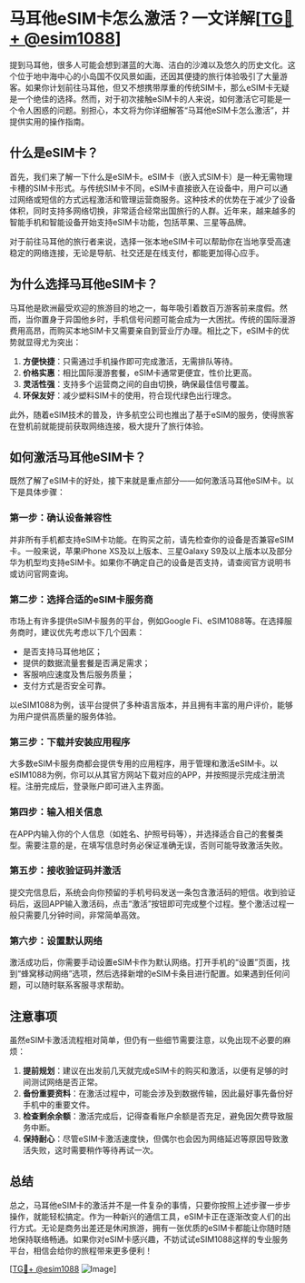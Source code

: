 # 马耳他eSIM卡怎么激活？一文详解[[TG💪+ @esim1088](https://t.me/s/esim1088)]

提到马耳他，很多人可能会想到湛蓝的大海、洁白的沙滩以及悠久的历史文化。这个位于地中海中心的小岛国不仅风景如画，还因其便捷的旅行体验吸引了大量游客。如果你计划前往马耳他，但又不想携带厚重的传统SIM卡，那么eSIM卡无疑是一个绝佳的选择。然而，对于初次接触eSIM卡的人来说，如何激活它可能是一个令人困惑的问题。别担心，本文将为你详细解答“马耳他eSIM卡怎么激活”，并提供实用的操作指南。

## 什么是eSIM卡？

首先，我们来了解一下什么是eSIM卡。eSIM卡（嵌入式SIM卡）是一种无需物理卡槽的SIM卡形式。与传统SIM卡不同，eSIM卡直接嵌入在设备中，用户可以通过网络或短信的方式远程激活和管理运营商服务。这种技术的优势在于减少了设备体积，同时支持多网络切换，非常适合经常出国旅行的人群。近年来，越来越多的智能手机和智能设备开始支持eSIM卡功能，包括苹果、三星等品牌。

对于前往马耳他的旅行者来说，选择一张本地eSIM卡可以帮助你在当地享受高速稳定的网络连接，无论是导航、社交还是在线支付，都能更加得心应手。

## 为什么选择马耳他eSIM卡？

马耳他是欧洲最受欢迎的旅游目的地之一，每年吸引着数百万游客前来度假。然而，当你置身于异国他乡时，手机信号问题可能会成为一大困扰。传统的国际漫游费用高昂，而购买本地SIM卡又需要亲自到营业厅办理。相比之下，eSIM卡的优势就显得尤为突出：

1. **方便快捷**：只需通过手机操作即可完成激活，无需排队等待。
2. **价格实惠**：相比国际漫游套餐，eSIM卡通常更便宜，性价比更高。
3. **灵活性强**：支持多个运营商之间的自由切换，确保最佳信号覆盖。
4. **环保友好**：减少塑料SIM卡的使用，符合现代绿色出行理念。

此外，随着eSIM技术的普及，许多航空公司也推出了基于eSIM的服务，使得旅客在登机前就能提前获取网络连接，极大提升了旅行体验。

## 如何激活马耳他eSIM卡？

既然了解了eSIM卡的好处，接下来就是重点部分——如何激活马耳他eSIM卡。以下是具体步骤：

### 第一步：确认设备兼容性

并非所有手机都支持eSIM卡功能。在购买之前，请先检查你的设备是否兼容eSIM卡。一般来说，苹果iPhone XS及以上版本、三星Galaxy S9及以上版本以及部分华为机型均支持eSIM卡。如果你不确定自己的设备是否支持，请查阅官方说明书或访问官网查询。

### 第二步：选择合适的eSIM卡服务商

市场上有许多提供eSIM卡服务的平台，例如Google Fi、eSIM1088等。在选择服务商时，建议优先考虑以下几个因素：
- 是否支持马耳他地区；
- 提供的数据流量套餐是否满足需求；
- 客服响应速度及售后服务质量；
- 支付方式是否安全可靠。

以eSIM1088为例，该平台提供了多种语言版本，并且拥有丰富的用户评价，能够为用户提供高质量的服务体验。

### 第三步：下载并安装应用程序

大多数eSIM卡服务商都会提供专用的应用程序，用于管理和激活eSIM卡。以eSIM1088为例，你可以从其官方网站下载对应的APP，并按照提示完成注册流程。注册完成后，登录账户即可进入主界面。

### 第四步：输入相关信息

在APP内输入你的个人信息（如姓名、护照号码等），并选择适合自己的套餐类型。需要注意的是，在填写信息时务必保证准确无误，否则可能导致激活失败。

### 第五步：接收验证码并激活

提交完信息后，系统会向你预留的手机号码发送一条包含激活码的短信。收到验证码后，返回APP输入激活码，点击“激活”按钮即可完成整个过程。整个激活过程一般只需要几分钟时间，非常简单高效。

### 第六步：设置默认网络

激活成功后，你需要手动设置eSIM卡作为默认网络。打开手机的“设置”页面，找到“蜂窝移动网络”选项，然后选择新增的eSIM卡条目进行配置。如果遇到任何问题，可以随时联系客服寻求帮助。

## 注意事项

虽然eSIM卡激活流程相对简单，但仍有一些细节需要注意，以免出现不必要的麻烦：

1. **提前规划**：建议在出发前几天就完成eSIM卡的购买和激活，以便有足够的时间测试网络是否正常。
2. **备份重要资料**：在激活过程中，可能会涉及到数据传输，因此最好事先备份好手机中的重要文件。
3. **检查剩余余额**：激活完成后，记得查看账户余额是否充足，避免因欠费导致服务中断。
4. **保持耐心**：尽管eSIM卡激活速度快，但偶尔也会因为网络延迟等原因导致激活失败，这时需要稍作等待再试一次。

## 总结

总之，马耳他eSIM卡的激活并不是一件复杂的事情，只要你按照上述步骤一步步操作，就能轻松搞定。作为一种新兴的通信工具，eSIM卡正在逐渐改变人们的出行方式。无论是商务出差还是休闲旅游，拥有一张优质的eSIM卡都能让你随时随地保持联络畅通。如果你对eSIM卡感兴趣，不妨试试eSIM1088这样的专业服务平台，相信会给你的旅程带来更多便利！

[[TG💪+ @esim1088](https://t.me/s/esim1088) ![Image](https://i.postimg.cc/4NQfJmqS/Snipaste-2025-05-13-00-14-12.png)]